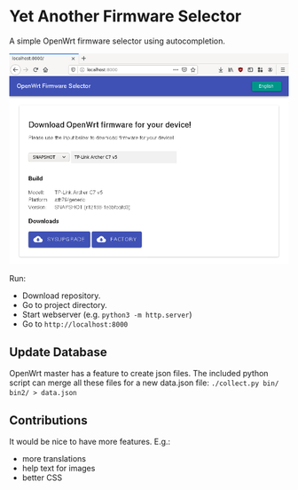 # Yet Another Firmware Selector

A simple OpenWrt firmware selector using autocompletion.

![image](screenshot.png)

Run:

* Download repository.
* Go to project directory.
* Start webserver (e.g. `python3 -m http.server`)
* Go to `http://localhost:8000`

## Update Database

OpenWrt master has a feature to create json files. The included python script can merge all these files for a new data.json file: `./collect.py bin/ bin2/ > data.json`

## Contributions

It would be nice to have more features. E.g.:

* more translations
* help text for images
* better CSS
